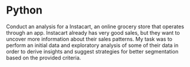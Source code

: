 # Python

Conduct an analysis for a Instacart, an online grocery store
that operates through an app. Instacart already has very good sales, but they
want to uncover more information about their sales patterns. My task was to
perform an initial data and exploratory analysis of some of their data in order
to derive insights and suggest strategies for better segmentation based on
the provided criteria.
